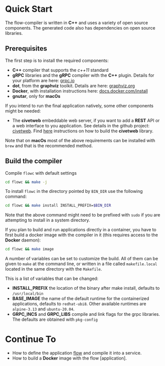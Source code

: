 # Quick Start
The flow-compiler is written in **C++** and uses a variety of open source components. The generated code also has dependencies on open source libraries. 

## Prerequisites
The first step is to install the required components:

- **C++** compiler that supports the *c++11* standard
- **gRPC** libraries and the **gRPC** compiler with the **C++** plugin. Details for your platform are here: [grpc.io](https://grpc.io/docs/languages/cpp/quickstart)
- **dot**, from the **graphviz** toolkit. Details are here: [graphviz.org](http://www.graphviz.org)
- **Docker**, with installation instructions here: [docs.docker.com/install](https://docs.docker.com/install/) 
- **gnutar**, only for **macOs**
      
If you intend to run the final application natively, some other components might be needed:

- The **civetweb** embeddable web server, if you want to add a **REST** API or a web interface to you application. See details in the github project: [civetweb](https://github.com/civetweb/civetweb). Find [here](BUILD-civetweb.md) instructions on how to build the **civetweb** library.

Note that on **macOs** most of the above requirements can be installed with `brew` and that is the recommended method.

## Build the compiler

Compile `flowc` with default settings

```bash
cd flowc && make -j
```

To install `flowc` in the directory pointed by `BIN_DIR` use the following command:
```bash
cd flowc && make install INSTALL_PREFIX=$BIN_DIR
```
Note that the above command might need to be prefixed with `sudo` if you are attempting to install in a system directory.


If you plan to build and run applications directly in a container, you have to first build a docker image with the compiler in it (this requires access to the **Docker** daemon):

```bash 
cd flowc && make image
```

A number of variables can be set to customize the build. All of them can be given to `make` at the command line, or written in a file called `makefile.local` located in the same directory with the `Makefile`.

This is a list of variables that can be changed:

- **INSTALL_PREFIX** the location of the binary after make install, defaults to `/usr/local/bin`
- **BASE_IMAGE** the name of the default runtime for the containerized applications, defaults to `redhat-ubi8`. Other available runtimes are `alpine-3.13` and `ubuntu-20.04`.
- **GRPC_INCS** and **GRPC_LIBS** compile and link flags for the grpc libraries. The defaults are obtained with `pkg-config`  

# Continue To 

- How to define the application [flow](../docs/FLOW.md) and compile it into a service.
- How to build a **Docker** image with the flow [application].
